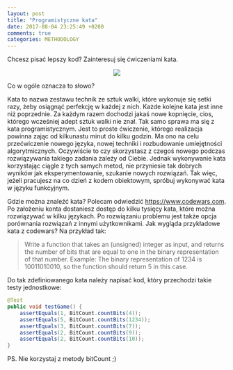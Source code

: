 ```yaml
---
layout: post
title: "Programistyczne kata"
date: 2017-08-04 23:25:49 +0200
comments: true
categories: METHODOLOGY
---
```

Chcesz pisać lepszy kod? Zainteresuj się ćwiczeniami kata.

<!--more-->

<div style="text-align:center">
    <img src="https://www.martialtribes.com/wp-content/uploads/2018/05/kata1-1-1024x512.jpg" />
</div>

Co w ogóle oznacza to słowo?


Kata to nazwa zestawu technik ze sztuk walki, które wykonuje się setki razy, żeby osiągnąć perfekcję w każdej z nich. Każde kolejne kata jest inne niż poprzednie. Za każdym razem dochodzi jakaś nowe kopnięcie, cios, którego wcześniej adept sztuk walki nie znał. Tak samo sprawa ma się z kata programistycznym. Jest to proste ćwiczenie, którego realizacja powinna zając od kilkunastu minut do kilku godzin. Ma ono na celu przećwiczenie nowego języka, nowej techniki i rozbudowanie umiejętności algorytmicznych. Oczywiście to czy skorzystasz z czegoś nowego podczas rozwiązywania takiego zadania zależy od Ciebie. Jednak wykonywanie kata korzystając ciągle z tych samych metod, nie przyniesie tak dobrych wyników jak eksperymentowanie, szukanie nowych rozwiązań. Tak więc, jeżeli pracujesz na co dzień z kodem obiektowym, spróbuj wykonywać kata w języku funkcyjnym.

Gdzie można znaleźć kata? Polecam odwiedzić https://www.codewars.com. Po założeniu konta dostaniesz dostęp do kilku tysięcy kata, które można rozwiązywać w kilku językach. Po rozwiązaniu problemu jest także opcja porównania rozwiązań z innymi użytkownikami. Jak wygląda przykładowe kata z codewars? Na przykład tak: 

> Write a function that takes an (unsigned) integer as input, and returns the number of bits that are equal to one in the binary representation of that number. Example: The binary representation of 1234 is 10011010010, so the function should return 5 in this case.

Do tak zdefiniowanego kata należy napisać kod, który przechodzi takie testy jednostkowe:

```java
@Test
public void testGame() {
    assertEquals(1, BitCount.countBits(4));
    assertEquals(5, BitCount.countBits(1234));
    assertEquals(3, BitCount.countBits(7));
    assertEquals(2, BitCount.countBits(9));
    assertEquals(2, BitCount.countBits(10));
}
```

PS. Nie korzystaj z metody bitCount ;)